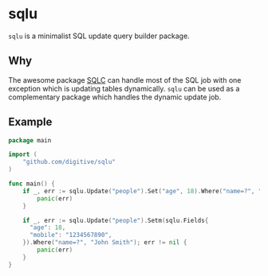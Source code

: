 # sqlu
`sqlu` is a minimalist SQL update query builder package.

## Why
The awesome package [SQLC](https://github.com/sqlc-dev/sqlc) can handle most of the SQL job with one exception which is updating tables dynamically. `sqlu` can be used as a complementary package which handles the dynamic update job.

## Example

```go
package main

import (
    "github.com/digitive/sqlu"
)

func main() {
    if _, err := sqlu.Update("people").Set("age", 18).Where("name=?", "John Smith"); err != nil {
        panic(err)
    }

    if _, err := sqlu.Update("people").Setm(sqlu.Fields{
      "age": 18,
      "mobile": "1234567890",
    }).Where("name=?", "John Smith"); err != nil {
        panic(err)
    }
}
```
